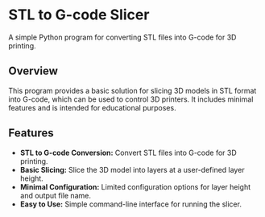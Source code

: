 # STL to G-code Slicer

A simple Python program for converting STL files into G-code for 3D printing.

## Overview

This program provides a basic solution for slicing 3D models in STL format into G-code, which can be used to control 3D printers. It includes minimal features and is intended for educational purposes.

## Features

- **STL to G-code Conversion:** Convert STL files into G-code for 3D printing.
- **Basic Slicing:** Slice the 3D model into layers at a user-defined layer height.
- **Minimal Configuration:** Limited configuration options for layer height and output file name.
- **Easy to Use:** Simple command-line interface for running the slicer.

